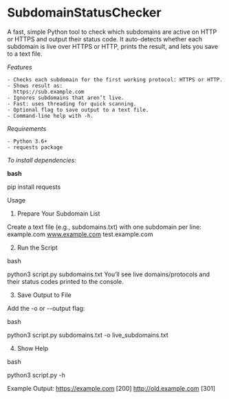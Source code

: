 # SubdomainStatusChecker

A fast, simple Python tool to check which subdomains are active on HTTP or HTTPS and output their status code.
It auto-detects whether each subdomain is live over HTTPS or HTTP, prints the result, and lets you save to a text file.

*Features*

    - Checks each subdomain for the first working protocol: HTTPS or HTTP.
    - Shows result as:
      https://sub.example.com
    - Ignores subdomains that aren’t live.
    - Fast: uses threading for quick scanning.
    - Optional flag to save output to a text file.
    - Command-line help with -h.

*Requirements*

    - Python 3.6+
    - requests package

*To install dependencies:*

**bash**

pip install requests

Usage
1. Prepare Your Subdomain List

Create a text file (e.g., subdomains.txt) with one subdomain per line:
example.com
www.example.com
test.example.com

2. Run the Script

bash

python3 script.py subdomains.txt
You’ll see live domains/protocols and their status codes printed to the console.

3. Save Output to File

Add the -o or --output flag:

bash

python3 script.py subdomains.txt -o live_subdomains.txt

4. Show Help

bash

python3 script.py -h

Example Output:
https://example.com [200]
http://old.example.com [301]
